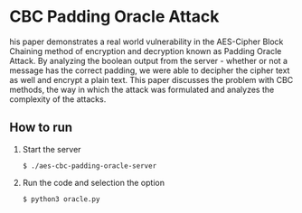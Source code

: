 # CBC Padding Oracle Attack

his paper demonstrates a real world vulnerability in the AES-Cipher 
Block Chaining method of encryption and decryption known as Padding 
Oracle Attack. By analyzing the boolean output from the server - 
whether or not a message has the correct padding, we were able to 
decipher the cipher text as well and encrypt a plain text. 
This paper discusses the problem with CBC methods, the way 
in which the attack was formulated and analyzes the complexity 
of the attacks.

## How to run

1. Start the server

   ```shell script
   $ ./aes-cbc-padding-oracle-server
   ```

2. Run the code and selection the option

   ```
   $ python3 oracle.py
   ```